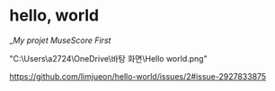 <heder>

# hello, world

__My projet MuseScore First_

"C:\Users\a2724\OneDrive\바탕 화면\Hello world.png"

https://github.com/limjueon/hello-world/issues/2#issue-2927833875
